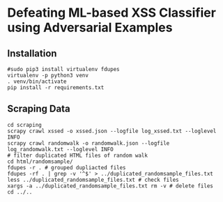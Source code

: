 
# Defeating ML-based XSS Classifier using Adversarial Examples

## Installation 

```
#sudo pip3 install virtualenv fdupes
virtualenv -p python3 venv
. venv/bin/activate
pip install -r requirements.txt
```


## Scraping Data

```
cd scraping
scrapy crawl xssed -o xssed.json --logfile log_xssed.txt --loglevel INFO
scrapy crawl randomwalk -o randomwalk.json --logfile log_randomwalk.txt --loglevel INFO
# filter duplicated HTML files of random walk
cd html/randomsample/
fdupes -r . # grouped dupliacted files
fdupes -rf . | grep -v '^$' > ../duplicated_randomsample_files.txt
less ../duplicated_randomsample_files.txt # check files
xargs -a ../duplicated_randomsample_files.txt rm -v # delete files
cd ../..
```


